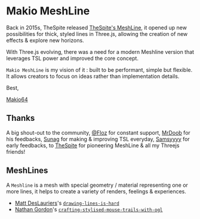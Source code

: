 # **Makio MeshLine**

Back in 2015s, TheSpite released [TheSpite's MeshLine](https://github.com/spite/THREE.MeshLine), it opened up new possibilities for thick, styled lines in Three.js, allowing the creation of new effects & explore new horizons. 

With Three.js evolving, there was a need for a modern Meshline version that leverages TSL power and improved the core concept.

`Makio MeshLine` is my vision of it : built to be performant, simple but flexible. It allows creators to focus on ideas rather than implementation details.

Best,

[Makio64](https://x.com/makio64) 

## Thanks

A big shout-out to the community, [@Floz](https://x.com/florianzumbrunn) for constant support, [MrDoob](https://x.com/mrdoob) for his feedbacks, [Sunag](https://x.com/sea3dformat) for making & improving TSL everyday,  [Samsyyyy](https://x.com/Samsyyyy) for early feedbacks, to [TheSpite](https://x.com/thespite) for pioneering MeshLine & all my Threejs friends!

## MeshLines

A `Meshline` is a mesh with special geometry / material representing one or more lines, it helps to create a variety of renders, feelings & experiences.

- [Matt DesLauriers](https://github.com/mattdesl)'s [`drawing-lines-is-hard`](https://mattdesl.svbtle.com/drawing-lines-is-hard)
- [Nathan Gordon](https://x.com/gordonnl)'s [`crafting-stylised-mouse-trails-with-ogl`](https://tympanus.net/codrops/2019/09/24/crafting-stylised-mouse-trails-with-ogl/)
